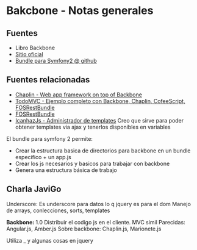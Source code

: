 # Bakcbone - Notas generales

## Fuentes

* Libro Backbone
* [Sitio oficial](http://backbonejs.org/)
* [Bundle para Symfony2 @ github](https://github.com/gigo6000/DevtimeBackboneBundle)

## Fuentes relacionadas

* [Chaplin - Web app framework on top of Backbone](http://chaplinjs.org/)
* [TodoMVC - Ejemplo completo con Backbone, Chaplin, CofeeScript, FOSRestBundle](https://github.com/dunglas/DunglasTodoMVCBundle)
* [FOSRestBundle](https://github.com/FriendsOfSymfony/FOSRestBundle)
* [IcanhazJs - Administrador de templates](http://icanhazjs.com/)
Creo que sirve para poder obtener templates via ajax y tenerlos disponibles en variables


El bundle para symfony 2 permite:

* Crear la estructura basica de directorios para backbone en un bundle especifico + un app.js 
* Crear los js necesarios y basicos para trabajar con backbone
* Genera una estructura básica de trabajo


## Charla JaviGo

Underscore:
Es underscore para datos lo q jquery es para el dom
Manejo de arrays, conlecciones, sorts, templates

__Backbone:__
1.0
Distribuir el codigo js en el cliente. MVC simil 
Parecidas: Angular.js, Amber.js
Sobre backbone: Chaplin.js, Marionete.js

Utiliza _ y algunas cosas en jquery



